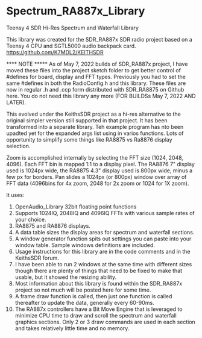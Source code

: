 # Spectrum_RA887x_Library
Teensy 4 SDR Hi-Res Spectrum and Waterfall Library

This library was created for the SDR_RA887x SDR radio project based on a Teensy 4 CPU and SGTL5000 audio backpack card.
https://github.com/K7MDL2/KEITHSDR

**** NOTE ***** As of May 7, 2022 builds of SDR_RA887x project, I have moved these files into the project sketch folder to get better control of #defines for board, display and FFT types. Previously you had to set the same #defines in both the RadioConfig.h and this library. These files are now in regular .h and .ccp form distributed with SDR_RA8875 on Github here.  You do not need this library any more (FOR BUILDSs May 7, 2022 AND LATER).

This evolved under the KeithsSDR project as a hi-res alternative to the original simpler version still supported in that project. It has been transformed into a separate library.  Teh example program has nto been upadted yet for the expanded args list using in varios functions.  Lots of opportunity to simplify some things like RA8875 vs Ra8876 display selection. 

Zoom is accomplished internally by selecting the FFT size (1024, 2048, 4096).  Each FFT bin is mapped 1:1 to a display pixel.  The RA8876 7" display used is 1024px wide, the RA8875 4.3" display used is 800px wide, minus a few px for borders.  Pan slides a 1024px (or 800px) window over array of FFT data (4096bins for 4x zoom, 2048 for 2x zoom or 1024 for 1X zoom).

It uses:
1. OpenAudio_Library 32bit floating point functions
2. Supports 1024IQ, 2048IQ and 4096IQ FFTs with various sample rates of your choice.
3. RA8875 and RA8876 displays.
4. A data table sizes the display areas for spectrum and waterfall sections.  
5. A window generator function spits out settings you can paste into your window table.  Sample windows definitions are included. 
6. Usage instructions for this library are in the code comments and in the KeithsSDR forum.  
7. I have been able to run 2 windows at the same time with different sizes though there are plenty of things that need to be fixed to make that usable, but it showed the resizing ability.
8. Most information about this library is found within the SDR_RA887x project so not much will be posted here for some time.
9. A frame draw function is called, then just one function is called thereafter to update the data, generally every 60-90ms.
10. The RA887x controllers have a Bit Move Engine that is leveraged to minimize CPU time to draw and scroll the spectrum and waterfall graphics sections. Only 2 or 3 draw commands are used in each section and takes relatively little time and no memory. 
